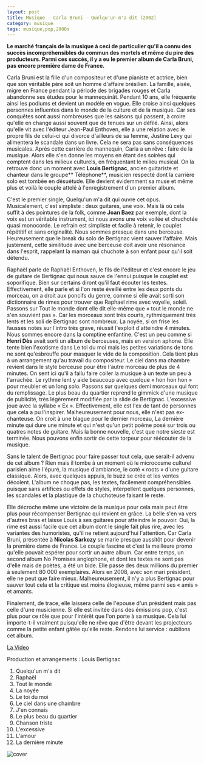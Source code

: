 ```yaml
---
layout: post
title: Musique - Carla Bruni - Quelqu'un m'a dit (2002)
category: musique
tags: musique,pop,2000s
---
```


**Le marché français de la musique à ceci de particulier qu'il a connu des succès incompréhensibles du commun des mortels et même du pire des producteurs. Parmi ces succès, il y a eu le premier album de Carla Bruni, pas encore première dame de France.**

Carla Bruni est la fille d'un compositeur et d'une pianiste et actrice, bien que son véritable père soit un homme d'affaire brésilien. La famille, aisée, migre en France pendant la période des brigades rouges et Carla abandonne ses études pour le mannequinât. Pendant 10 ans, elle fréquente ainsi les podiums et devient un modèle en vogue. Elle croise ainsi quelques personnes influentes dans le monde de la culture et de la musique. Car ses conquêtes sont aussi nombreuses que les saisons qui passent, à croire qu'elle en change aussi souvent que de tenues sur un défilé. Ainsi, alors qu'elle vit avec l'éditeur Jean-Paul Enthoven, elle a une relation avec le propre fils de celui-ci qui divorce d'ailleurs de sa femme, Justine Levy qui alimentera le scandale dans un livre. Cela ne sera pas sans conséquences musicales. Après cette carrière de mannequin, Carla a un rêve : faire de la musique. Alors elle s'en donne les moyens en étant des soirées qui comptent dans les milieux culturels, en fréquentant le milieu musical. On la retrouve donc un moment avec **Louis Bertignac**, ancien guitariste et chanteur dans le groupe** Téléphone**, musicien respecté dont la carrière solo est tombée en désuétude. Elle devient évidemment sa muse et même plus et voilà le couple attelé à l'enregistrement d'un premier album.

C'est le premier single, Quelqu'un m'a dit qui ouvre cet opus. Musicalement, c'est simpliste : deux guitares, une voix. Mais là où cela suffit à des pointures de la folk, comme **Joan Baez** par exemple, dont la voix est un véritable instrument, ici nous avons une voix voilée et chuchotée quasi monocorde. Le refrain est simpliste et facile à retenir, le couplet répétitif et sans originalité. Nous sommes presque dans une berceuse. Heureusement que le break du solo de Bertignac vient sauver l'affaire. Mais justement, cette similitude avec une berceuse doit avoir une résonance dans l'esprit, rappelant la maman qui chuchote à son enfant pour qu'il soit détendu.

Raphaël parle de Raphaël Enthoven, le fils de l'éditeur et c'est encore le jeu de guitare de Bertignac qui nous sauve de l'ennui puisque le couplet est soporifique. Bien sur certains diront qu'il faut écouter les textes. Effectivement, elle parle et si l'on reste éveillé entre les deux ponts du morceau, on a droit aux poncifs du genre, comme si elle avait sorti son dictionnaire de rimes pour trouver que Raphael rime avec voyelle, soleil. Passons sur Tout le monde dont elle dit elle-même que « tout le monde ne s'en souvient pas ». Car les morceaux sont très courts, rythmiquement très lents et les soli de Bertignac sont nombreux. La noyée, si on frise les fausses notes sur l'intro très grave, réussit l'exploit d'atteindre 4 minutes. Nous sommes encore dans la comptine enfantine. C'est un peu comme si **Henri Dès** avait sorti un album de berceuses, mais en version aphone. Elle tente bien l'exotisme dans Le toi du moi mais les petites variations de tons ne sont qu'esbrouffe pour masquer le vide de la composition. Cela tient plus à un arrangement qu'au travail du compositeur. Le ciel dans ma chambre revient dans le style berceuse pour être l'autre morceau de plus de 4 minutes. On sent ici qu'il a fallu faire coller la musique à un texte un peu à l'arrachée. Le rythme lent y aide beaucoup avec quelque « hon hon hon » pour meubler et un long solo. Passons sur quelques demi morceaux qui font du remplissage. Le plus beau du quartier reprend le gimmick d'une musique de publicité, très légèrement modifiée par la slide de Bertignac. L'excessive joue avec la syllabe « Ex ». Effectivement, elle est l'ex de tant de personnes que cela a pu l'inspirer. Malheureusement pour nous, elle n'est pas ex-chanteuse. On croit à une blague pour le dernier morceau, La dernière minute qui dure une minute et qui n'est qu'un petit poême posé sur trois ou quatres notes de guitare. Mais la bonne nouvelle, c'est que notre sieste est terminée. Nous pouvons enfin sortir de cette torpeur pour réécouter de la musique.

Sans le talent de Bertignac pour faire passer tout cela, que serait-il advenu de cet album ? Rien mais il tombe à un moment où le microcosme culturel parisien aime l'épuré, la musique d'ambiance, le coté « roots » d'une guitare classique. Alors, avec quelques appuis, le buzz se crée et les ventes décolent. L'album ne choque pas, les textes, facilement compréhensibles puisque sans artifices ou effets de styles, interpellent quelques personnes, les scandales et la plastique de la chuchoteuse faisant le reste.

Elle décroche même une victoire de la musique pour cela mais peut être plus pour récompenser Bertignac qui revient en grâce. La belle s'en va vers d'autres bras et laisse Louis à ses guitares pour atteindre le pouvoir. Oui, la rime est aussi facile que cet album dont le single fait plus rire, avec les variantes des humoristes, qu'il ne retient aujourd'hui l'attention. Car Carla Bruni, présentée à **Nicolas Sarkozy** se marie presque aussitôt pour devenir la première dame de France. Le couple fascine et c'est la meilleure promo qu'elle pouvait espérer pour sortir un autre album. Car entre temps, un second album No Promises anglophone, et dont les textes ne sont pas d'elle mais de poètes, a été un bide. Elle passe des deux millions du premier à seulement 80 000 exemplaires. Alors en 2008, avec son mari président, elle ne peut que faire mieux. Malheureusement, il n'y a plus Bertignac pour sauver tout cela et la critique est moins élogieuse, même parmi ses « amis » et amants.

Finalement, de trace, elle laissera celle de l'épouse d'un président mais pas celle d'une musicienne. Si elle est invitée dans des émissions pop, c'est plus pour ce rôle que pour l'intérêt que l'on porte à sa musique. Cela lui importe-t-il vraiment puisqu'elle ne rêve que d'être devant les projecteurs comme la petite enfant gâtée qu'elle reste. Rendons lui service : oublions cet album.

[La Video](https://www.youtube.com/watch?v=XvyMG0z0FZY)

Production et arrangements : Louis Bertignac

1. Quelqu'un m'a dit
2. Raphaël
3. Tout le monde
4. La noyée
5. Le toi du moi
6. Le ciel dans une chambre
7. J'en connais
8. Le plus beau du quartier
9. Chanson triste
10. L'excessive
11. L'amour
12. La dernière minute

![cover](https://hebdozic.files.wordpress.com/2014/11/brunidit.jpg?w=300&h=200&crop=1)

